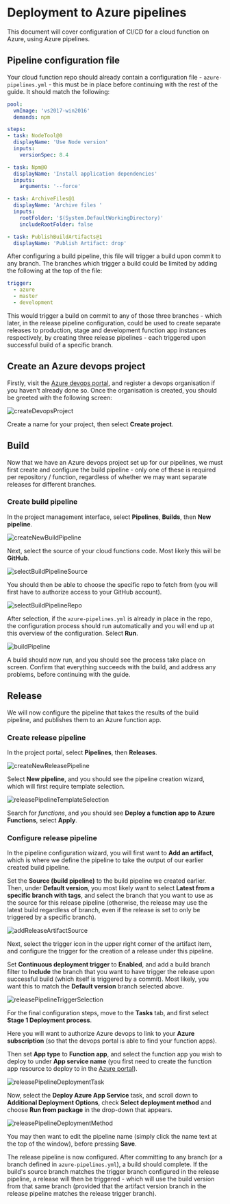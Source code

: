 # Deployment to Azure pipelines

This document will cover configuration of CI/CD for a cloud function on Azure, using Azure pipelines.

## Pipeline configuration file

Your cloud function repo should already contain a configuration file - `azure-pipelines.yml` - this must be in place before continuing with the rest of the guide. It should match the following:

```yaml
pool:
  vmImage: 'vs2017-win2016'
  demands: npm

steps:
- task: NodeTool@0
  displayName: 'Use Node version'
  inputs:
    versionSpec: 8.4

- task: Npm@0
  displayName: 'Install application dependencies'
  inputs:
    arguments: '--force'

- task: ArchiveFiles@1
  displayName: 'Archive files '
  inputs:
    rootFolder: '$(System.DefaultWorkingDirectory)'
    includeRootFolder: false

- task: PublishBuildArtifacts@1
  displayName: 'Publish Artifact: drop'
```

After configuring a build pipeline, this file will trigger a build upon commit to any branch. The branches which trigger a build could be limited by adding the following at the top of the file:

```yaml
trigger:
  - azure
  - master
  - development
```

This would trigger a build on commit to any of those three branches - which later, in the release pipeline configuration, could be used to create separate releases to production, stage and development function app instances respectively, by creating three release pipelines - each triggered upon successful build of a specific branch.

## Create an Azure devops project

Firstly, visit the [Azure devops portal](https://dev.azure.com), and register a devops organisation if you haven't already done so. Once the organisation is created, you should be greeted with the following screen:

![createDevopsProject](assets/createDevopsProject.png)

Create a name for your project, then select **Create project**.

## Build

Now that we have an Azure devops project set up for our pipelines, we must first create and configure the build pipeline - only one of these is required per repository / function, regardless of whether we may want separate releases for different branches.

### Create build pipeline

In the project management interface, select **Pipelines**, **Builds**, then **New pipeline**.

![createNewBuildPipeline](assets/createNewBuildPipeline.png)

Next, select the source of your cloud functions code. Most likely this will be **GitHub**.

![selectBuildPipelineSource](assets/selectBuildPipelineSource.png)

You should then be able to choose the specific repo to fetch from (you will first have to authorize access to your GitHub account).

![selectBuildPipelineRepo](assets/selectBuildPipelineRepo.png)

After selection, if the `azure-pipelines.yml` is already in place in the repo, the configuration process should run automatically and you will end up at this overview of the configuration. Select **Run**.

![buildPipeline](assets/buildPipelineConfiguration.png)

A build should now run, and you should see the process take place on screen. Confirm that everything succeeds with the build, and address any problems, before continuing with the guide.

## Release

We will now configure the pipeline that takes the results of the build pipeline, and publishes them to an Azure function app.

### Create release pipeline

In the project portal, select **Pipelines**, then **Releases**.

![createNewReleasePipeline](assets/createNewReleasePipeline.png)

Select **New pipeline**, and you should see the pipeline creation wizard, which will first require template selection.

![releasePipelineTemplateSelection](assets/releasePipelineTemplateSelection.png)

Search for _functions_, and you should see **Deploy a function app to Azure Functions**, select **Apply**.

### Configure release pipeline

In the pipeline configuration wizard, you will first want to **Add an artifact**, which is where we define the pipeline to take the output of our earlier created build pipeline.

Set the **Source (build pipeline)** to the build pipeline we created earlier. Then, under **Default version**, you most likely want to select **Latest from a specific branch with tags**, and select the branch that you want to use as the source for this release pipeline (otherwise, the release may use the latest build regardless of branch, even if the release is set to only be triggered by a specific branch).

![addReleaseArtifactSource](assets/addReleaseArtifactSource.png)

Next, select the trigger icon in the upper right corner of the artifact item, and configure the trigger for the creation of a release under this pipeline.

Set **Continuous deployment trigger** to **Enabled**, and add a build branch filter to **Include** the branch that you want to have trigger the release upon successful build (which itself is triggered by a commit). Most likely, you want this to match the **Default version** branch selected above.

![releasePipelineTriggerSelection](assets/releasePipelineTriggerSelection.png)

For the final configuration steps, move to the **Tasks** tab, and first select **Stage 1 Deployment process**. 

Here you will want to authorize Azure devops to link to your **Azure subscription** (so that the devops portal is able to find your function apps). 

Then set **App type** to **Function app**, and select the function app you wish to deploy to under **App service name** (you first need to create the function app resource to deploy to in the [Azure portal](https://portal.azure.com)).

![releasePipelineDeploymentTask](assets/releasePipelineDeploymentTask.png)

Now, select the **Deploy Azure App Service** task, and scroll down to **Additional Deployment Options**, check **Select deployment method** and choose **Run from package** in the drop-down that appears.

![releasePipelineDeploymentMethod](assets/releasePipelineDeploymentMethod.png)

You may then want to edit the pipeline name (simply click the name text at the top of the window), before pressing **Save**.

The release pipeline is now configured. After committing to any branch (or a branch defined in `azure-pipelines.yml`), a build should complete. If the build's source branch matches the trigger branch configured in the release pipeline, a release will then be triggered - which will use the build version from that same branch (provided that the artifact version branch in the release pipeline matches the release trigger branch).